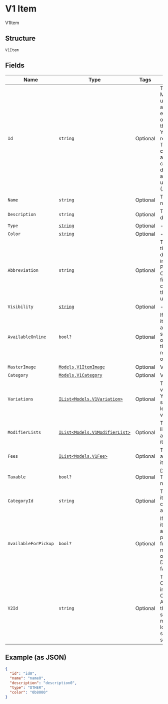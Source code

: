 
# V1 Item

V1Item

## Structure

`V1Item`

## Fields

| Name | Type | Tags | Description |
|  --- | --- | --- | --- |
| `Id` | `string` | Optional | The item's ID. Must be unique among all entity IDs ever provided on behalf of the merchant. You can never reuse an ID. This value can include alphanumeric characters, dashes (-), and underscores (_). |
| `Name` | `string` | Optional | The item's name. |
| `Description` | `string` | Optional | The item's description. |
| `Type` | [`string`](/doc/models/v1-item-type.md) | Optional | - |
| `Color` | [`string`](/doc/models/v1-item-color.md) | Optional | - |
| `Abbreviation` | `string` | Optional | The text of the item's display label in Square Point of Sale. Only up to the first five characters of the string are used. |
| `Visibility` | [`string`](/doc/models/v1-item-visibility.md) | Optional | - |
| `AvailableOnline` | `bool?` | Optional | If true, the item can be added to shipping orders from the merchant's online store. |
| `MasterImage` | [`Models.V1ItemImage`](/doc/models/v1-item-image.md) | Optional | V1ItemImage |
| `Category` | [`Models.V1Category`](/doc/models/v1-category.md) | Optional | V1Category |
| `Variations` | [`IList<Models.V1Variation>`](/doc/models/v1-variation.md) | Optional | The item's variations. You must specify at least one variation. |
| `ModifierLists` | [`IList<Models.V1ModifierList>`](/doc/models/v1-modifier-list.md) | Optional | The modifier lists that apply to the item, if any. |
| `Fees` | [`IList<Models.V1Fee>`](/doc/models/v1-fee.md) | Optional | The fees that apply to the item, if any. |
| `Taxable` | `bool?` | Optional | Deprecated. This field is not used. |
| `CategoryId` | `string` | Optional | The ID of the item's category, if any. |
| `AvailableForPickup` | `bool?` | Optional | If true, the item can be added to pickup orders from the merchant's online store. Default value: false |
| `V2Id` | `string` | Optional | The ID of the CatalogObject in the Connect v2 API. Objects that are shared across multiple locations share the same v2 ID. |

## Example (as JSON)

```json
{
  "id": "id0",
  "name": "name0",
  "description": "description0",
  "type": "OTHER",
  "color": "0b8000"
}
```

